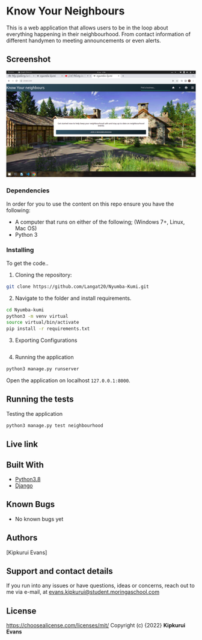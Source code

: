 # Know Your Neighbours

This is a web application that allows users to be in the loop about everything happening in their neighbourhood. From contact information of different handymen to meeting announcements or even alerts.

## Screenshot

<img src="static/photos/screenshot.png" >

### Dependencies

In order for you to use the content on this repo ensure you have the following:

- A computer that runs on either of the following; (Windows 7+, Linux, Mac OS)
- Python 3

### Installing

To get the code..

1. Cloning the repository:

```bash
git clone https://github.com/Langat20/Nyumba-Kumi.git
```

2. Navigate to the folder and install requirements. 

```bash
cd Nyumba-kumi
python3 -m venv virtual
source virtual/bin/activate
pip install -r requirements.txt
```

3. Exporting Configurations

```bash
```

4. Running the application

```bash
python3 manage.py runserver
```

Open the application on localhost `127.0.0.1:8000`.


## Running the tests

Testing the application

```bash
python3 manage.py test neighbourhood
```

## Live link



## Built With

* [Python3.8](https://www.python.org/)
* [Django](https://www.djangoproject.com/)

## Known Bugs

- No known bugs yet

## Authors

[Kipkurui Evans]

## Support and contact details

If you run into any issues or have questions, ideas or concerns, reach out to me via e-mail, at evans.kipkurui@student.moringaschool.com

## License

https://choosealicense.com/licenses/mit/ 
Copyright (c) {2022} **Kipkurui Evans**


